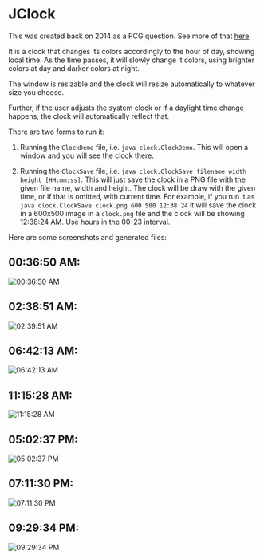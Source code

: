 # JClock

This was created back on 2014 as a PCG question. See more of that [here](https://codegolf.stackexchange.com/a/20647/3755).

It is a clock that changes its colors accordingly to the hour of day, showing local time. As the time passes, it will slowly change it colors, using brighter colors at day and darker colors at night.

The window is resizable and the clock will resize automatically to whatever size you choose.

Further, if the user adjusts the system clock or if a daylight time change happens, the clock will automatically reflect that.

There are two forms to run it:

 1. Running the `ClockDemo` file, i.e. `java clock.ClockDemo`. This will open a window and you will see the clock there.

 2. Running the `ClockSave` file, i.e. `java clock.ClockSave filename width height [HH:mm:ss]`. This will just save the clock in a PNG file with the given file name, width and height. The clock will be draw with the given time, or if that is omitted, with current time. For example, if you run it as `java clock.ClockSave clock.png 600 500 12:38:24` it will save the clock in a 600x500 image in a `clock.png` file and the clock will be showing 12:38:24 AM. Use hours in the 00-23 interval.

Here are some screenshots and generated files:

## 00:36:50 AM:
![00:36:50 AM](http://i.stack.imgur.com/Lra3i.png)

## 02:38:51 AM:
![02:39:51 AM](http://i.stack.imgur.com/Rhe6e.png)

## 06:42:13 AM:
![06:42:13 AM](http://i.stack.imgur.com/BHcBJ.png)

## 11:15:28 AM:
![11:15:28 AM](http://i.stack.imgur.com/ZBRR1.png)

## 05:02:37 PM:
![05:02:37 PM](http://i.stack.imgur.com/bkHxl.png)

## 07:11:30 PM:
![07:11:30 PM](http://i.stack.imgur.com/SOlcM.png)

## 09:29:34 PM:
![09:29:34 PM](http://i.stack.imgur.com/TYqyI.png)